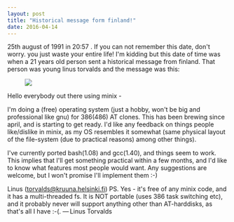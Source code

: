 ```yaml
---
layout: post
title: "Historical message form finland!"
date: 2016-04-14
---
```

25th august of 1991 in 20:57 . If you can not remember this date, don't worry. you just waste your entire life!
I'm kidding but this date of time was when a 21 years old person sent a historical message from finland. That person was young linus torvalds and the message was this:
<figure>
<img src="http://s6.picofile.com/file/8247215142/1338136415_ea9af6308c_o.jpg" />
</figure>

Hello everybody out there using minix -

I'm doing a (free) operating system (just a hobby, won't be big and professional like gnu) for 386(486) AT clones. This has been brewing since april, and is starting to get ready. I'd like any feedback on things people like/dislike in minix, as my OS resembles it somewhat (same physical layout of the file-system (due to practical reasons) among other things).

I've currently ported bash(1.08) and gcc(1.40), and things seem to work. This implies that I'll get something practical within a few months, and I'd like to know what features most people would want. Any suggestions are welcome, but I won't promise I'll implement them :-)

Linus (torvalds@kruuna.helsinki.fi)
PS. Yes - it's free of any minix code, and it has a multi-threaded fs. It is NOT portable (uses 386 task switching etc), and it probably never will support anything other than AT-harddisks, as that's all I have :-(.
— Linus Torvalds
